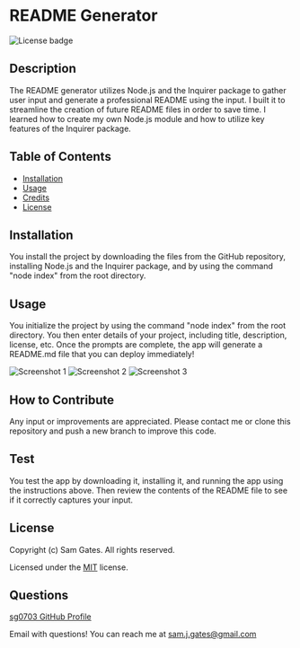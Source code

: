 
  # README Generator

  ![License badge](https://img.shields.io/badge/license-MIT-green)
  
  ## Description

  The README generator utilizes Node.js and the Inquirer package to gather user input and generate a professional README using the input. I built it to streamline the creation of future README files in order to save time. I learned how to create my own Node.js module and how to utilize key features of the Inquirer package. 

  ## Table of Contents 
  
  - [Installation](#installation)
  - [Usage](#usage)
  - [Credits](#credits)
  - [License](#license)
  
  ## Installation

  You install the project by downloading the files from the GitHub repository, installing Node.js and the Inquirer package, and by using the command "node index" from the root directory. 
  
  ## Usage

  You initialize the project by using the command "node index" from the root directory. You then enter details of your project, including title, description, license, etc. Once the prompts are complete, the app will generate a README.md file that you can deploy immediately!
  
  ![Screenshot 1](assets/images/screenshot1.png)
  ![Screenshot 2](assets/images/screenshot2.png)
  ![Screenshot 3](assets/images/screenshot3.png)
  
  ## How to Contribute

  Any input or improvements are appreciated. Please contact me or clone this repository and push a new branch to improve this code. 
  
  ## Test

  You test the app by downloading it, installing it, and running the app using the instructions above. Then review the contents of the README file to see if it correctly captures your input. 
  
  ## License
  
  Copyright (c) Sam Gates. All rights reserved. 
  
  Licensed under the [MIT](https://opensource.org/licenses/MIT) license.
  
  ## Questions
  
  [sg0703 GitHub Profile](https://github.com/sg0703)
  
  Email with questions! You can reach me at sam.j.gates@gmail.com
  